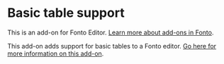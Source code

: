 # Basic table support

This is an add-on for Fonto Editor. [Learn more about add-ons in Fonto](https://documentation.fontoxml.com/latest/add-ons-56fcb6851ff4).

This add-on adds support for basic tables to a Fonto editor. [Go here for more information on this add-on](https://documentation.fontoxml.com/latest/basic-table-support-b3b88918c5a9).
